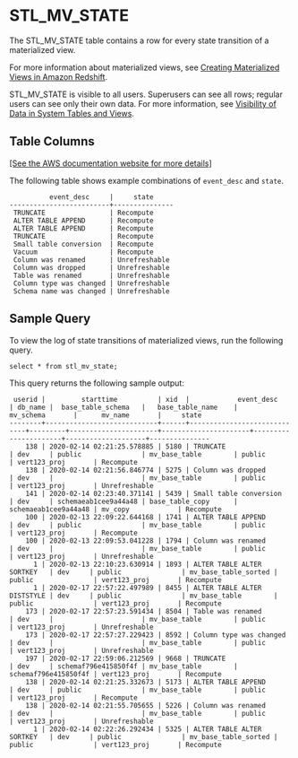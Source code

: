 # STL\_MV\_STATE<a name="r_STL_MV_STATE"></a>

The STL\_MV\_STATE table contains a row for every state transition of a materialized view\. 

For more information about materialized views, see [Creating Materialized Views in Amazon Redshift](materialized-view-overview.md)\.

STL\_MV\_STATE is visible to all users\. Superusers can see all rows; regular users can see only their own data\. For more information, see [Visibility of Data in System Tables and Views](c_visibility-of-data.md)\.

## Table Columns<a name="r_STL_MV_STATE-table-columns"></a>

[\[See the AWS documentation website for more details\]](http://docs.aws.amazon.com/redshift/latest/dg/r_STL_MV_STATE.html)

The following table shows example combinations of `event_desc` and `state`\.

```
          event_desc     |     state
-------------------------+---------------
 TRUNCATE                | Recompute
 ALTER TABLE APPEND      | Recompute
 ALTER TABLE APPEND      | Recompute
 TRUNCATE                | Recompute
 Small table conversion  | Recompute
 Vacuum                  | Recompute
 Column was renamed      | Unrefreshable
 Column was dropped      | Unrefreshable
 Table was renamed       | Unrefreshable
 Column type was changed | Unrefreshable
 Schema name was changed | Unrefreshable
```

## Sample Query<a name="r_STL_MV_STATE-sample-query"></a>

To view the log of state transitions of materialized views, run the following query\. 

```
select * from stl_mv_state;
```

This query returns the following sample output: 

```
 userid |         starttime          | xid  |            event_desc       | db_name |  base_table_schema   |   base_table_name    |      mv_schema       |      mv_name       |     state
--------+----------------------------+------+-----------------------------+---------+----------------------+----------------------+----------------------+--------------------+---------------
    138 | 2020-02-14 02:21:25.578885 | 5180 | TRUNCATE                    | dev     | public               | mv_base_table        | public               | vert123_proj       | Recompute
    138 | 2020-02-14 02:21:56.846774 | 5275 | Column was dropped          | dev     |                      | mv_base_table        | public               | vert123_proj       | Unrefreshable
    141 | 2020-02-14 02:23:40.371141 | 5439 | Small table conversion      | dev     | schemaeab1cee9a44a48 | base_table_copy      | schemaeab1cee9a44a48 | mv_copy            | Recompute
    100 | 2020-02-13 22:09:22.644168 | 1741 | ALTER TABLE APPEND          | dev     | public               | mv_base_table        | public               | vert123_proj       | Recompute
    100 | 2020-02-13 22:09:53.041228 | 1794 | Column was renamed          | dev     |                      | mv_base_table        | public               | vert123_proj       | Unrefreshable
      1 | 2020-02-13 22:10:23.630914 | 1893 | ALTER TABLE ALTER SORTKEY   | dev     | public               | mv_base_table_sorted | public               | vert123_proj       | Recompute
      1 | 2020-02-17 22:57:22.497989 | 8455 | ALTER TABLE ALTER DISTSTYLE | dev     | public               | mv_base_table        | public               | vert123_proj       | Recompute
    173 | 2020-02-17 22:57:23.591434 | 8504 | Table was renamed           | dev     |                      | mv_base_table        | public               | vert123_proj       | Unrefreshable
    173 | 2020-02-17 22:57:27.229423 | 8592 | Column type was changed     | dev     |                      | mv_base_table        | public               | vert123_proj       | Unrefreshable
    197 | 2020-02-17 22:59:06.212569 | 9668 | TRUNCATE                    | dev     | schemaf796e415850f4f | mv_base_table        | schemaf796e415850f4f | vert123_proj       | Recompute
    138 | 2020-02-14 02:21:25.332673 | 5173 | ALTER TABLE APPEND          | dev     | public               | mv_base_table        | public               | vert123_proj       | Recompute
    138 | 2020-02-14 02:21:55.705655 | 5226 | Column was renamed          | dev     |                      | mv_base_table        | public               | vert123_proj       | Unrefreshable
      1 | 2020-02-14 02:22:26.292434 | 5325 | ALTER TABLE ALTER SORTKEY   | dev     | public               | mv_base_table_sorted | public               | vert123_proj       | Recompute
```